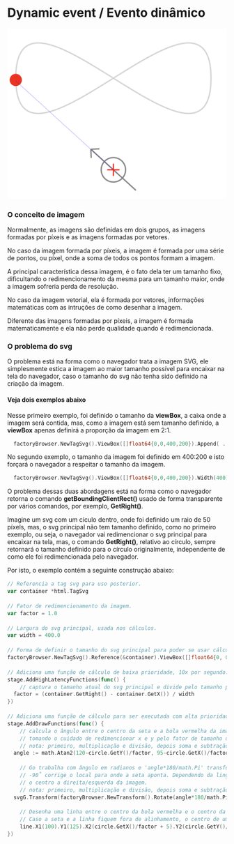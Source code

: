 # Dynamic event / Evento dinâmico

![screen](./screen.png)

### O conceito de imagem

Normalmente, as imagens são definidas em dois grupos, as imagens formadas por píxeis e as imagens formadas por vetores.

No caso da imagem formada por píxeis, a imagem é formada por uma série de pontos, ou píxel, onde a soma de todos os 
pontos formam a imagem.

A principal característica dessa imagem, é o fato dela ter um tamanho fixo, dificultando o redimencionamento da mesma 
para um tamanho maior, onde a imagem sofreria perda de resolução.

No caso da imagem vetorial, ela é formada por vetores, informações matemáticas com as intruções de como desenhar a 
imagem.

Diferente das imagens formadas por píxeis, a imagem é formada matematicamente e ela não perde qualidade quando é 
redimencionada.

### O problema do svg

O problema está na forma como o navegador trata a imagem SVG, ele simplesmente estica a imagem ao maior tamanho 
possível para encaixar na tela do navegador, caso o tamanho do svg não tenha sido definido na criação da imagem. 

#### Veja dois exemplos abaixo

Nesse primeiro exemplo, foi definido o tamanho da **viewBox**, a caixa onde a imagem será contida, mas, como a imagem 
está sem tamanho definido, a **viewBox** apenas definirá a proporção da imagem em 2:1.

```go
  factoryBrowser.NewTagSvg().ViewBox([]float64{0,0,400,200}).Append( ... )
```

No segundo exemplo, o tamanho da imagem foi definido em 400:200 e isto forçará o navegador a respeitar o tamanho da 
imagem.

```go
  factoryBrowser.NewTagSvg().ViewBox([]float64{0,0,400,200}).Width(400).Height(200).Append( ... )
```

O problema dessas duas abordagens está na forma como o navegador retorna o comando **getBoundingClientRect()** usado de 
forma transparente por vários comandos, por exemplo, **GetRight()**.

Imagine um svg com um cículo dentro, onde foi definido um raio de 50 píxels, mas, o svg principal não tem tamanho 
definido, como no primeiro exemplo, ou seja, o navegador vai redimencionar o svg principal para encaixar na tela, mas, o 
comando **GetRight()**, relativo ao círculo, sempre retornará o tamanho definido para o círculo originalmente, 
independente de como ele foi redimencionada pelo navegador.

Por isto, o exemplo contém a seguinte construção abaixo:
```go
// Referencia a tag svg para uso posterior.
var container *html.TagSvg

// Fator de redimencionamento da imagem.
var factor = 1.0

// Largura do svg principal, usada nos cálculos.
var width = 400.0

// Forma de definir o tamanho do svg principal para poder se usar cálculos dinâmicos.
factoryBrowser.NewTagSvg().Reference(&container).ViewBox([]float64{0, 0, width, 200})...

// Adiciona uma função de cálculo de baixa prioridade, 10x por segundo.
stage.AddHighLatencyFunctions(func() {
	// captura o tamanho atual do svg principal e divide pelo tamanho previsto, criando o fator de tamanho da imagem
  factor = (container.GetRight() - container.GetX()) / width
})

// Adiciona uma função de cálculo para ser executada com alta prioridade, até 120x por seundo.
stage.AddDrawFunctions(func() {
	// calcula o ângulo entre o centro da seta e a bola vermelha da imagem,
	// tomando o cuidado de redimencionar x e y pelo fator de tamanho da imagem atual
	// nota: primeiro, multiplicação e divisão, depois soma e subtração.
  angle := math.Atan2(120-circle.GetY()/factor, 95-circle.GetX()/factor)
	
	// Go trabalha com ângulo em radianos e 'angle*180/math.Pi' transforma o ângulo em graus decimais
	// -90˚ corrige o local para onde a seta aponta. Dependendo da linguagem de programação, 0˚ pode ser o centro acima ou 
	// o centro a direita/esquerda da imagem.
	// nota: primeiro, multiplicação e divisão, depois soma e subtração.
  svgG.Transform(factoryBrowser.NewTransform().Rotate(angle*180/math.Pi-90, 25, 25))
  
	// Desenha uma linha entre o centro da bola vermelha e o centro da seta.
	// Caso a seta e a linha fiquem fora de alinhamento, o centro de um dos elementos foi definido erradamente.
	line.X1(100).Y1(125).X2(circle.GetX()/factor + 5).Y2(circle.GetY()/factor + 5)
})
```

